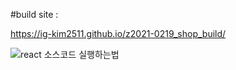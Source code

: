 #build site : 

https://ig-kim2511.github.io/z2021-0219_shop_build/


![react 소스코드 실행하는법 ](https://user-images.githubusercontent.com/59094101/108778842-01919780-7534-11eb-9a88-a9362bb67af4.jpg)



